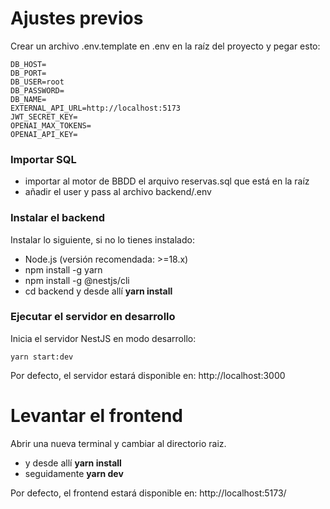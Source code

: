 # Ajustes previos

Crear un archivo .env.template en .env en la raíz del proyecto y pegar esto:

```
DB_HOST=
DB_PORT=
DB_USER=root
DB_PASSWORD=
DB_NAME=
EXTERNAL_API_URL=http://localhost:5173
JWT_SECRET_KEY=
OPENAI_MAX_TOKENS=
OPENAI_API_KEY=

```

### Importar SQL

- importar al motor de BBDD el arquivo reservas.sql que está en la raíz
- añadir el user y pass al archivo backend/.env

### Instalar el backend

Instalar lo siguiente, si no lo tienes instalado:

- Node.js (versión recomendada: >=18.x)
- npm install -g yarn
- npm install -g @nestjs/cli
- cd backend y desde allí **yarn install**

### Ejecutar el servidor en desarrollo

Inicia el servidor NestJS en modo desarrollo:

```
yarn start:dev

```

Por defecto, el servidor estará disponible en:
http://localhost:3000

# Levantar el frontend

Abrir una nueva terminal y cambiar al directorio raiz.

- y desde allí **yarn install**
- seguidamente **yarn dev**

Por defecto, el frontend estará disponible en:
http://localhost:5173/
